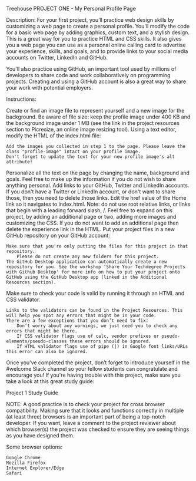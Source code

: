 Treehouse PROJECT ONE - My Personal Profile Page

Description:
For your first project, you’ll practice web design skills by customizing a web page to create a personal profile. You'll modify the code for a basic web page by adding graphics, custom text, and a stylish design. This is a great way for you to practice HTML and CSS skills. It also gives you a web page you can use as a personal online calling card to advertise your experience, skills, and goals, and to provide links to your social media accounts on Twitter, LinkedIn and GitHub.

You'll also practice using GitHub, an important tool used by millions of developers to share code and work collaboratively on programming projects. Creating and using a GitHub account is also a great way to share your work with potential employers.

Instructions:

Create or find an image file to represent yourself and a new image for the background. Be aware of file size: keep the profile image under 400 KB and the background image under 1 MB (see the link in the project resources section to Picresize, an online image resizing tool).
Using a text editor, modify the HTML of the index.html file:

    Add the images you collected in step 1 to the page. Please leave the class "profile-image" intact on your profile image.
    Don't forget to update the text for your new profile image's alt attribute!

Personalize all the text on the page by changing the name, background and goals. Feel free to make up the information if you do not wish to share anything personal.
Add links to your GitHub, Twitter and LinkedIn accounts. If you don't have a Twitter or LinkedIn account, or don't want to share those, then you need to delete those links.
Edit the href value of the Home link so it navigates to index.html. Note: do not use root relative links, or links that begin with a leading forward slash, /.
Feel free to expand on this project, by adding an additional page or two, adding more images and customizing the CSS.
If you do not want to add an additional page then delete the experience link in the HTML.
Put your project files in a new GitHub repository on your GitHub account:

    Make sure that you're only putting the files for this project in that repository.
        Please do not create any new folders for this project.
    The GitHub Desktop application can automatically create a new repository for you. See the workshop 'Share Your Techdegree Projects with Github Desktop' for more info on how to put your project onto GitHub using the GitHub Desktop app (linked in the Additional Resources section).

Make sure to check your code is valid by running it through an HTML and CSS validator.

    Links to the validators can be found in the Project Resources. This will help you spot any errors that might be in your code.
    There are a few exceptions that you don’t need to fix:
        Don’t worry about any warnings, we just need you to check any errors that might be there.
        If CSS validator flags use of calc, vendor prefixes or pseudo-elements/pseudo-classes these errors should be ignored.
        If HTML validator flags use of pipe (|) in Google font links/URLs this error can also be ignored.

Once you’ve completed the project, don’t forget to introduce yourself in the #welcome Slack channel so your fellow students can congratulate and encourage you!
If you're having trouble with this project, make sure you take a look at this great study guide:

Project 1 Study Guide

NOTE: A good practice is to check your project for cross browser compatibility. Making sure that it looks and functions correctly in multiple (at least three) browsers is an important part of being a top-notch developer. If you want, leave a comment to the project reviewer about which browser(s) the project was checked to ensure they are seeing things as you have designed them.

Some browser options:

    Google Chrome
    Mozilla Firefox
    Internet Explorer/Edge
    Safari
